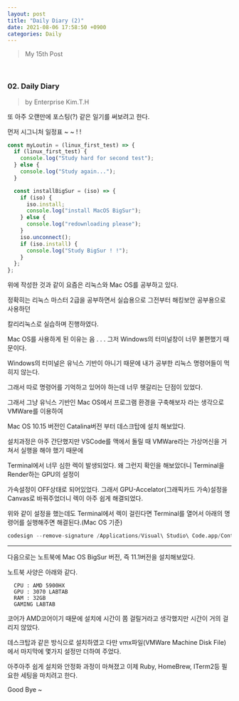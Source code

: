 ```yaml
---
layout: post
title: "Daily Diary (2)"
date: 2021-08-06 17:58:50 +0900
categories: Daily
---
```


> My 15th Post

<br>

### 02. Daily Diary

> by Enterprise Kim.T.H

또 아주 오랜만에 포스팅(?) 같은 일기를 써보려고 한다.

먼저 시그니처 일정표 ~ ~ ! !

```javascript
const myLoutin = (linux_first_test) => {
  if (linux_first_test) {
    console.log("Study hard for second test");
  } else {
    console.log("Study again...");
  }

  const installBigSur = (iso) => {
    if (iso) {
      iso.install;
      console.log("install MacOS BigSur");
    } else {
      console.log("redownloading please");
    }
    iso.unconnect();
    if (iso.install) {
      console.log("Study BigSur ! !");
    }
  };
};
```

위에 작성한 것과 같이 요즘은 리눅스와 Mac OS를 공부하고 있다.

정확히는 리눅스 마스터 2급을 공부하면서 실습용으로 그전부터 해킹보안 공부용으로 사용하던

칼리리눅스로 실습하며 진행하였다.

Mac OS를 사용하게 된 이유는 음 . . . 그저 Windows의 터미널창이 너무 불편했기 때문이다.

Windows의 터미널은 유닉스 기반이 아니기 때문에 내가 공부한 리눅스 명령어들이 먹히지 않는다.

그래서 따로 명령어를 기억하고 있어야 하는데 너무 헷갈리는 단점이 있었다.

그래서 그냥 유닉스 기반인 Mac OS에서 프로그램 환경을 구축해보자 라는 생각으로 VMWare를 이용하여

Mac OS 10.15 버전인 Catalina버전 부터 데스크탑에 설치 해보았다.

설치과정은 아주 간단했지만 VSCode를 맥에서 돌릴 때 VMWare라는 가상머신을 거쳐서 실행을 해야 했기 때문에

Terminal에서 너무 심한 렉이 발생되었다. 왜 그런지 확인을 해보았더니 Terminal을 Render하는 GPU의 설정이

가속설정이 OFF상태로 되어있었다. 그래서 GPU-Accelator(그래픽카드 가속)설정을 Canvas로 바꿔주었더니 렉이 아주 쉽게 해결되었다.

위와 같이 설정을 했는데도 Terminal에서 렉이 걸린다면 Terminal를 열어서 아래의 명령어를 실행해주면 해결된다.(Mac OS 기준)

```s
codesign --remove-signature /Applications/Visual\ Studio\ Code.app/Contents/Frameworks/Code\ Helper\ \(Renderer\).app
```

---

다음으로는 노트북에 Mac OS BigSur 버전, 즉 11.1버전을 설치해보았다.

노트북 사양은 아래와 같다.

```
  CPU : AMD 5900HX
  GPU : 3070 LABTAB
  RAM : 32GB
  GAMING LABTAB
```

코어가 AMD코어이기 때문에 설치에 시간이 쫌 걸릴거라고 생각했지만 시간이 거의 걸리지 않았다.

데스크탑과 같은 방식으로 설치하였고 다만 vmx파일(VMWare Machine Disk File)에서 마지막에 몇가지 설정만 더하여 주었다.

아주아주 쉽게 설치와 안정화 과정이 마쳐졌고 이제 Ruby, HomeBrew, ITerm2등 필요한 세팅을 마치려고 한다.

Good Bye ~
